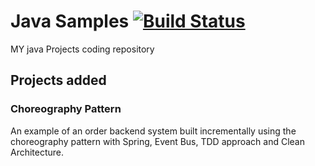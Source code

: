 # Java Samples  [![Build Status](https://travis-ci.com/fpineda3105/java-samples.svg?branch=main)](https://travis-ci.com/fpineda3105/java-samples)

MY java Projects coding repository

## Projects added

### Choreography Pattern
An example of an order backend system built incrementally using the choreography pattern with Spring, Event Bus, TDD approach and Clean Architecture.